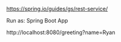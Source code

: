 https://spring.io/guides/gs/rest-service/

Run as: Spring Boot App

http://localhost:8080/greeting?name=Ryan
